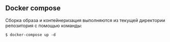 ## Docker compose

Сборка образа и контейнеризация выполняются из текущей директории репозитория с помощью команды:

```shell
$ docker-compose up -d
```

